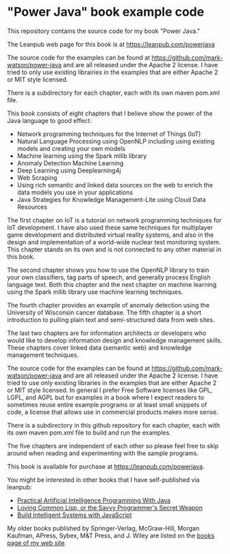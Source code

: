 # "Power Java" book example code
                                                                        
This repository contains the source code for my book "Power Java."

The Leanpub web page for this book is at https://leanpub.com/powerjava

The source code for the examples can be found at https://github.com/mark-watson/power-java
and are all released under the Apache 2 license. I have tried to only use existing librairies in the examples that are either Apache 2 or MIT style licensed.

There is a subdirectory for each chapter, each with its own maven pom.xml file.

This book consists of eight chapters that I believe show the power of the Java language to good effect:

- Network programming techniques for the Internet of Things (IoT)
- Natural Language Processing using OpenNLP including using existing models and creating your own models
- Machine learning using the Spark mllib library
- Anomaly Detection Machine Learning
- Deep Learning using Deeplearning4j
- Web Scraping
- Using rich semantic and linked data sources on the web to enrich the data models you use in your applications
- Java Strategies for Knowledge Management-Lite using Cloud Data Resources

The first chapter on IoT is a tutorial on network programming techniques for IoT development. I have also used these same techniques for multiplayer game development and distributed virtual reality systems, and also in the design and implementation of a world-wide nuclear test monitoring system. This chapter stands on its own and is not connected to any other material in this book.

The second chapter shows you how to use the OpenNLP library to train your own classifiers, tag parts of speech, and generally process English language text. Both this chapter and the next chapter on machine learning using the Spark mllib library use machine learning techniques.

The fourth chapter provides an example of anomaly detection using the University of Wisconsin cancer database. The fifth chapter is a short introduction to pulling plain text and semi-structured data from web sites.

The last two chapters are for information architects or developers who would like to develop information design and knowledge management skills. These chapters cover linked data (semantic web) and knowledge management techniques.

The source code for the examples can be found at https://github.com/mark-watson/power-java and are all released under the Apache 2 license. I have tried to use only existing libraries in the examples that are either Apache 2 or MIT style licensed. In general I prefer Free Software licenses like GPL, LGPL, and AGPL but for examples in a book where I expect readers to sometimes reuse entire example programs or at least small snippets of code, a license that allows use in commercial products makes more sense.

There is a subdirectory in this github repository for each chapter, each with its own maven pom.xml file to build and run the examples.

The five chapters are independent of each other so please feel free to skip around when reading and experimenting with the sample programs.

This book is available for purchase at https://leanpub.com/powerjava.

You might be interested in other books that I have self-published via leanpub:

- [Practical Artificial Intelligence Programming With Java](https://leanpub.com/javaai)
- [Loving Common Lisp, or the Savvy Programmer's Secret Weapon](https://leanpub.com/lovinglisp)
- [Build Intelligent Systems with JavaScript](https://leanpub.com/aijavascript)

My older books published by Springer-Verlag, McGraw-Hill, Morgan Kaufman, APress, Sybex, M&T Press, and J. Wiley are listed on the [books page of my web site](http://markwatson.com/books/).
